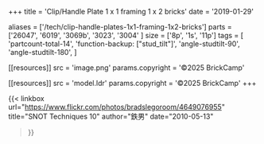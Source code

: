 +++
title = 'Clip/Handle Plate 1 x 1 framing 1 x 2 bricks'
date  = '2019-01-29'

aliases = ['/tech/clip-handle-plates-1x1-framing-1x2-bricks']
parts = ['26047', '6019', '3069b', '3023', '3004' ]
size  = ['8p', '1s', '11p']
tags  = [
  'partcount-total-14',
  'function-backup: ["stud_tilt"]',
  'angle-studtilt-90',
  'angle-studtilt-180',
]

[[resources]]
src              = 'image.png'
params.copyright = '©2025 BrickCamp'

[[resources]]
src              = 'model.ldr'
params.copyright = '©2025 BrickCamp'
+++

{{< linkbox
    url="https://www.flickr.com/photos/bradslegoroom/4649076955"
    title="SNOT Techniques 10"
    author="鉄男"
    date="2010-05-13"
>}}
